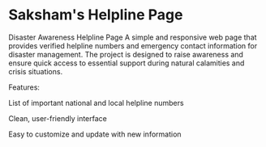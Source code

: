 # Saksham's Helpline Page
Disaster Awareness Helpline Page
A simple and responsive web page that provides verified helpline numbers and emergency contact information for disaster management. The project is designed to raise awareness and ensure quick access to essential support during natural calamities and crisis situations.

Features:

List of important national and local helpline numbers

Clean, user-friendly interface

Easy to customize and update with new information
